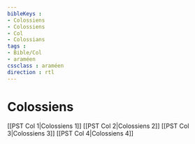```yaml
---
bibleKeys : 
- Colossiens
- Colossiens
- Col
- Colossians
tags : 
- Bible/Col
- araméen
cssclass : araméen
direction : rtl
---
```


# Colossiens

[[PST Col 1|Colossiens 1]]
[[PST Col 2|Colossiens 2]]
[[PST Col 3|Colossiens 3]]
[[PST Col 4|Colossiens 4]]
